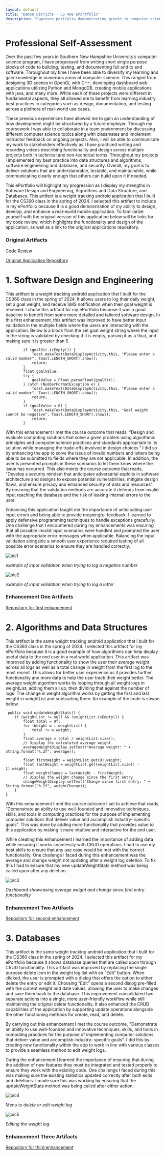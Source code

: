 ```yaml
---
layout: default
title: "Damon Ditrichs · CS 499 ePortfolio"
description: "Capstone portfolio demonstrating growth in computer science by showcasing enhancements in Software Design & Engineering, Algorithms & Data Structures, and Databases."
---
```


                                                        

# Professional Self-Assessment

Over the past few years in Southern New Hampshire University’s computer science program, I have progressed from writing short single purpose blocks of code to building, testing, and documenting full end to end software. Throughout my time I have been able to diversify my learning and gain knowledge in numerous areas of computer science. This ranged from designing 3D scenes in OpenGL with C++, developing dashboard web applications utilizing Python and MongoDB, creating mobile applications with java, and many more. While each of these projects were different in fundamental aspects, they all allowed me to benefit from learning industry best practices in categories such as design, documentation, and testing across a plethora of real-world use cases. 

These previous experiences have allowed me to gain an understanding of how development might be structured by a future employer. Through my coursework I was able to collaborate in a team environment by discussing different computer science topics along with classmates and implement instructor feedback on ongoing projects. Also, I will be able to communicate my work to stakeholders effectively as I have practiced writing and recording videos describing functionality and design across multiple projects both in technical and non-technical terms. Throughout my projects I implemented my best practice into data structures and algorithms, software engineering and database, and security. Overall, my goal is to deliver solutions that are understandable, testable, and maintainable, while communicating clearly enough that others can build upon it if needed.

This ePortfolio will highlight my progression as I display my strengths in Software Design and Engineering, Algorithms and Data Structure, and Databases. This artifact is a weight tracking android application that I built for the CS360 class in the spring of 2024. I selected this artifact to include in my ePortfolio because it is a good demonstration of my ability to design, develop, and enhance a real-world mobile application. To familiarize yourself with the original version of this application below will be links for my code review, which highlights the functionality and design of the application, as well as a link to the original applications repository. 

### Original Artifacts

[Code Review](https://youtu.be/4D8VbTSMhpw)

[Original Application Repository](https://github.com/dditrichs/CS360_Weight_Tracking_App_Original)

# 1. Software Design and Engineering

This artifact is a weight tracking android application that I built for the CS360 class in the spring of 2024. It allows users to log their daily weight, set a goal weight, and receive SMS notification when their goal weight is received. I chose this artifact for my ePortfolio because it was a good baseline to benefit from some more detailed and tailored software design. In this first enhancement, this artifact was improved to have better input validation in the multiple fields where the users are interacting with the application. Below is a block from the set goal weight string where the input in the string is validated by checking if it is empty, parsing it as a float, and making sure it is greater than 0.

            if (goalStr.isEmpty()) {
                Toast.makeText(DataDisplayActivity.this, "Please enter a valid number", Toast.LENGTH_SHORT).show();
                return;
            }
            float goalValue;
            try {
                goalValue = Float.parseFloat(goalStr);
            } catch (NumberFormatException e) {
                Toast.makeText(DataDisplayActivity.this, "Please enter a valid number", Toast.LENGTH_SHORT).show();
                return;
            }
            if (goalValue < 0) {
                Toast.makeText(DataDisplayActivity.this, "Goal weight cannot be negative", Toast.LENGTH_SHORT).show();
                return;
            }

With this enhancement I met the course outcome that reads, “Design and evaluate computing solutions that solve a given problem using algorithmic principles and computer science practices and standards appropriate to its solution while managing the trade-offs involved in design choices.” I did so by enhancing the app to solve the issue of invalid numbers and letters being able to be submitted to fields where they are not applicable. In addition, the user is presented prompts in these scenarios to let them know where the issue has occurred. This also meets the course outcome that reads, "Develop a security mindset that anticipates adversarial exploits in software architecture and designs to expose potential vulnerabilities, mitigate design flaws, and ensure privacy and enhanced security of data and resources". By ensuring that the validation methods are accurate it defends from invalid input reaching the database and the risk of leaking internal errors to the user. 

Enhancing this application taught me the importance of anticipating user input errors and being able to provide meaningful feedback. I learned to apply defensive programming techniques to handle exceptions gracefully. One challenge that I encountered during my enhancements was ensuring that all possible invalid input scenarios were handled and prompted the user with the appropriate error messages when applicable. Balancing the input validation alongside a smooth user experience required testing of all possible error scenarios to ensure they are handled correctly. 

![pic1](images/cs499-pic-1.PNG)

_example of input validation when trying to log a negative number_

![pic2](images/cs499-pic-2.PNG)

_example of input validation when trying to log a letter_

### Enhancement One Artifacts

[Repository for first enhancement](https://github.com/dditrichs/CS360_Weight_Tracking_App_First_Enhancement)

# 2. Algorithms and Data Structures

This artifact is the same weight tracking android application that I built for the CS360 class in the spring of 2024. I selected this artifact for my ePortfolio because it is a good example of how algorithims can help display useful data to the end user in a real world application. This artifact was improved by adding functionality to show the user their average weight across all logs as well as a total change in weight from the first log to the most recent. This allows for better user experience as it provides further functionality and more data to help the user track their weight better. The average weight algorithm works by looping through all weight logs in weightList, adding them all up, then dividing that against the number of logs. The change in weight algorithm works by getting the first and last weight in weightList and subtracting them. An example of the code is shwon below.

     public void updateWeightStats() {
        if (weightList != null && !weightList.isEmpty()) {
            float total = 0f;
            for (Weight w : weightList) {
                total += w.weight;
            }
            float average = total / weightList.size();
            // Display the calculated average weight
            averageWeightDisplay.setText("Average weight: " + String.format("%.2f", average));

            float firstWeight = weightList.get(0).weight;
            float lastWeight = weightList.get(weightList.size() - 1).weight;
            float weightChange = lastWeight - firstWeight;
            // Display the weight change since the first entry
            changeWeightDisplay.setText("Change since first entry: " + String.format("%.2f", weightChange));
        }
    }

With this enhancement I met the course outcome I set to achieve that reads, “Demonstrate an ability to use well-founded and innovative techniques, skills, and tools in computing practices for the purpose of implementing computer solutions that deliver value and accomplish industry- specific goals”. This was done by adding more functionality that provides value to this application by making it more intuitive and interactive for the end user.

While creating this enhancement I learned the importance of adding data while ensuring it works seamlessly with CRUD operations. I had to use my best skills to ensure that any use case would be met with the correct functionality. One challenge I faced during this enhancement was the average and change weight not updating after a weight log deletion. To fix this I had to ensure that my new updateWeightStats method was being called upon after any deletion.


![pic3](images/cs499-pic-3.PNG)

_Dashboard showcasing average weight and change since first entry functionality_

### Enhancement Two Artifacts

[Repository for second enhancement](https://github.com/dditrichs/CS360_Weight_Tracking_App_Second_Enhancement)

# 3. Databases

This artifact is the same weight tracking android application that I built for the CS360 class in the spring of 2024. I selected this artifact for my ePortfolio because it shows database queries that are called upon through CRUD functionality. This artifact was improved by replacing the single purpose delete icon in the weight log list with an “Edit” button. When clicked, the user is prompted with a dialog that offers the option to either delete the entry or edit it. Choosing “Edit” opens a second dialog pre-filled with the current weight and date values, allowing the user to make changes and save them back to the database. This improvement consolidated two separate actions into a single, more user-friendly workflow while still maintaining the original delete functionality. It also enhanced the CRUD capabilities of the application by supporting update operations alongside the other functioning methods for create, read, and delete.

By carrying out this enhancement I met the course outcome, "Demonstrate an ability to use well-founded and innovative techniques, skills, and tools in computing practices for the purpose of implementing computer solutions that deliver value and accomplish industry- specific goals". I did this by creating new functionality within the app to work in line with various classes to provide a seamless method to edit weight logs. 

During the enhancement I learned the importance of ensuring that during the addition of new features they must be integrated and tested properly to ensure they work with the existing code. One challenge I faced during this was making sure the existing statistics updated correctly after both edits and deletions. I made sure this was working by ensuring that the updateWeightStats method was being called after either action.

![pic4](images/cs499-pic-4.PNG)

_Menu to delete or edit weight log_

![pic5](images/cs499-pic-5.PNG)

_Editing the weight log_

### Enhancement Three Artifacts

[Repository for third enhancement](https://github.com/dditrichs/CS360_Weight_Tracking_App_Third_Enhancement)
